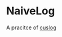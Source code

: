 # NaiveLog
A pracitce of [cuslog](https://github.com/marmotedu/gopractise-demo/tree/master/log/cuslog)